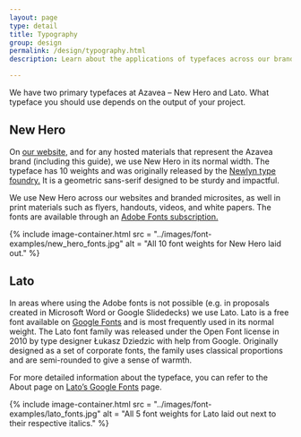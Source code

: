```yaml
---
layout: page
type: detail
title: Typography
group: design
permalink: /design/typography.html
description: Learn about the applications of typefaces across our brand materials.

---
```

We have two primary typefaces at Azavea – New Hero and Lato. What typeface you should use depends on the output of your project.

## New Hero
On [our website,](azavea.com) and for any hosted materials that represent the Azavea brand (including this guide), we use New Hero in its normal width. The typeface has 10 weights and was originally released by the [Newlyn type foundry.](https://newlyn.com/) It is a geometric sans-serif designed to be sturdy and impactful.

We use New Hero across our websites and branded microsites, as well in print materials such as flyers, handouts, videos, and white papers. The fonts are available through an [Adobe Fonts subscription.](https://fonts.adobe.com/fonts/new-hero)

{% include image-container.html
  src =  "../images/font-examples/new_hero_fonts.jpg"
  alt =  "All 10 font weights for New Hero laid out."
%}

## Lato
In areas where using the Adobe fonts is not possible (e.g. in proposals created in Microsoft Word or Google Slidedecks) we use Lato. Lato is a free font available on [Google Fonts](https://fonts.google.com/specimen/Lato?preview.text_type=custom) and is most frequently used in its normal weight. The Lato font family was released under the Open Font license in 2010 by type designer Łukasz Dziedzic with help from Google. Originally designed as a set of corporate fonts, the family uses classical proportions and are semi-rounded to give a sense of warmth.

For more detailed information about the typeface, you can refer to the About page on [Lato’s Google Fonts](https://fonts.google.com/specimen/Lato?preview.text_type=custom#about) page.

{% include image-container.html
  src =  "../images/font-examples/lato_fonts.jpg"
  alt =  "All 5 font weights for Lato laid out next to their respective italics."
%}
